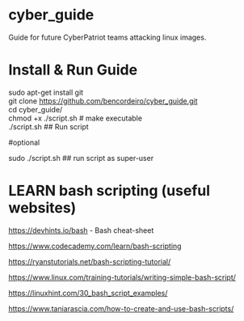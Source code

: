 # cyber_guide
Guide for future CyberPatriot teams attacking linux images.

# Install & Run Guide

sudo apt-get install git  
git clone https://github.com/bencordeiro/cyber_guide.git  
cd cyber_guide/  
chmod +x ./script.sh   # make executable  
./script.sh ## Run script  

#optional

sudo ./script.sh ## run script as super-user



# LEARN bash scripting (useful websites)

https://devhints.io/bash - Bash cheat-sheet

https://www.codecademy.com/learn/bash-scripting

https://ryanstutorials.net/bash-scripting-tutorial/ 

https://www.linux.com/training-tutorials/writing-simple-bash-script/

https://linuxhint.com/30_bash_script_examples/

https://www.taniarascia.com/how-to-create-and-use-bash-scripts/

